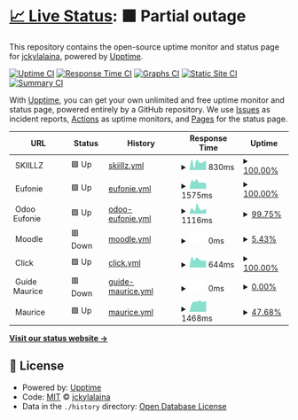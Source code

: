 # [📈 Live Status](https://jckylalaina.github.io/uptime): <!--live status--> **🟧 Partial outage**

This repository contains the open-source uptime monitor and status page for [jckylalaina](https://jckylalaina.github.io/uptime), powered by [Upptime](https://github.com/upptime/upptime).

[![Uptime CI](https://github.com/jckylalaina/uptime/workflows/Uptime%20CI/badge.svg)](https://github.com/jckylalaina/uptime/actions?query=workflow%3A%22Uptime+CI%22)
[![Response Time CI](https://github.com/jckylalaina/uptime/workflows/Response%20Time%20CI/badge.svg)](https://github.com/jckylalaina/uptime/actions?query=workflow%3A%22Response+Time+CI%22)
[![Graphs CI](https://github.com/jckylalaina/uptime/workflows/Graphs%20CI/badge.svg)](https://github.com/jckylalaina/uptime/actions?query=workflow%3A%22Graphs+CI%22)
[![Static Site CI](https://github.com/jckylalaina/uptime/workflows/Static%20Site%20CI/badge.svg)](https://github.com/jckylalaina/uptime/actions?query=workflow%3A%22Static+Site+CI%22)
[![Summary CI](https://github.com/jckylalaina/uptime/workflows/Summary%20CI/badge.svg)](https://github.com/jckylalaina/uptime/actions?query=workflow%3A%22Summary+CI%22)

With [Upptime](https://upptime.js.org), you can get your own unlimited and free uptime monitor and status page, powered entirely by a GitHub repository. We use [Issues](https://github.com/jckylalaina/uptime/issues) as incident reports, [Actions](https://github.com/jckylalaina/uptime/actions) as uptime monitors, and [Pages](https://jckylalaina.github.io/uptime) for the status page.

<!--start: status pages-->
<!-- This summary is generated by Upptime (https://github.com/upptime/upptime) -->
<!-- Do not edit this manually, your changes will be overwritten -->
<!-- prettier-ignore -->
| URL | Status | History | Response Time | Uptime |
| --- | ------ | ------- | ------------- | ------ |
| <img alt="" src="https://icons.duckduckgo.com/ip3/null.ico" height="13"> SKIILLZ | 🟩 Up | [skiillz.yml](https://github.com/jckylalaina/uptime/commits/HEAD/history/skiillz.yml) | <details><summary><img alt="Response time graph" src="./graphs/skiillz/response-time-week.png" height="20"> 830ms</summary><br><a href="https://jckylalaina.github.io/uptime/history/skiillz"><img alt="Response time 2947" src="https://img.shields.io/endpoint?url=https%3A%2F%2Fraw.githubusercontent.com%2Fjckylalaina%2Fuptime%2FHEAD%2Fapi%2Fskiillz%2Fresponse-time.json"></a><br><a href="https://jckylalaina.github.io/uptime/history/skiillz"><img alt="24-hour response time 954" src="https://img.shields.io/endpoint?url=https%3A%2F%2Fraw.githubusercontent.com%2Fjckylalaina%2Fuptime%2FHEAD%2Fapi%2Fskiillz%2Fresponse-time-day.json"></a><br><a href="https://jckylalaina.github.io/uptime/history/skiillz"><img alt="7-day response time 830" src="https://img.shields.io/endpoint?url=https%3A%2F%2Fraw.githubusercontent.com%2Fjckylalaina%2Fuptime%2FHEAD%2Fapi%2Fskiillz%2Fresponse-time-week.json"></a><br><a href="https://jckylalaina.github.io/uptime/history/skiillz"><img alt="30-day response time 3065" src="https://img.shields.io/endpoint?url=https%3A%2F%2Fraw.githubusercontent.com%2Fjckylalaina%2Fuptime%2FHEAD%2Fapi%2Fskiillz%2Fresponse-time-month.json"></a><br><a href="https://jckylalaina.github.io/uptime/history/skiillz"><img alt="1-year response time 2947" src="https://img.shields.io/endpoint?url=https%3A%2F%2Fraw.githubusercontent.com%2Fjckylalaina%2Fuptime%2FHEAD%2Fapi%2Fskiillz%2Fresponse-time-year.json"></a></details> | <details><summary><a href="https://jckylalaina.github.io/uptime/history/skiillz">100.00%</a></summary><a href="https://jckylalaina.github.io/uptime/history/skiillz"><img alt="All-time uptime 98.79%" src="https://img.shields.io/endpoint?url=https%3A%2F%2Fraw.githubusercontent.com%2Fjckylalaina%2Fuptime%2FHEAD%2Fapi%2Fskiillz%2Fuptime.json"></a><br><a href="https://jckylalaina.github.io/uptime/history/skiillz"><img alt="24-hour uptime 100.00%" src="https://img.shields.io/endpoint?url=https%3A%2F%2Fraw.githubusercontent.com%2Fjckylalaina%2Fuptime%2FHEAD%2Fapi%2Fskiillz%2Fuptime-day.json"></a><br><a href="https://jckylalaina.github.io/uptime/history/skiillz"><img alt="7-day uptime 100.00%" src="https://img.shields.io/endpoint?url=https%3A%2F%2Fraw.githubusercontent.com%2Fjckylalaina%2Fuptime%2FHEAD%2Fapi%2Fskiillz%2Fuptime-week.json"></a><br><a href="https://jckylalaina.github.io/uptime/history/skiillz"><img alt="30-day uptime 99.73%" src="https://img.shields.io/endpoint?url=https%3A%2F%2Fraw.githubusercontent.com%2Fjckylalaina%2Fuptime%2FHEAD%2Fapi%2Fskiillz%2Fuptime-month.json"></a><br><a href="https://jckylalaina.github.io/uptime/history/skiillz"><img alt="1-year uptime 98.79%" src="https://img.shields.io/endpoint?url=https%3A%2F%2Fraw.githubusercontent.com%2Fjckylalaina%2Fuptime%2FHEAD%2Fapi%2Fskiillz%2Fuptime-year.json"></a></details>
| <img alt="" src="https://icons.duckduckgo.com/ip3/null.ico" height="13"> Eufonie | 🟩 Up | [eufonie.yml](https://github.com/jckylalaina/uptime/commits/HEAD/history/eufonie.yml) | <details><summary><img alt="Response time graph" src="./graphs/eufonie/response-time-week.png" height="20"> 1575ms</summary><br><a href="https://jckylalaina.github.io/uptime/history/eufonie"><img alt="Response time 1586" src="https://img.shields.io/endpoint?url=https%3A%2F%2Fraw.githubusercontent.com%2Fjckylalaina%2Fuptime%2FHEAD%2Fapi%2Feufonie%2Fresponse-time.json"></a><br><a href="https://jckylalaina.github.io/uptime/history/eufonie"><img alt="24-hour response time 1198" src="https://img.shields.io/endpoint?url=https%3A%2F%2Fraw.githubusercontent.com%2Fjckylalaina%2Fuptime%2FHEAD%2Fapi%2Feufonie%2Fresponse-time-day.json"></a><br><a href="https://jckylalaina.github.io/uptime/history/eufonie"><img alt="7-day response time 1575" src="https://img.shields.io/endpoint?url=https%3A%2F%2Fraw.githubusercontent.com%2Fjckylalaina%2Fuptime%2FHEAD%2Fapi%2Feufonie%2Fresponse-time-week.json"></a><br><a href="https://jckylalaina.github.io/uptime/history/eufonie"><img alt="30-day response time 1587" src="https://img.shields.io/endpoint?url=https%3A%2F%2Fraw.githubusercontent.com%2Fjckylalaina%2Fuptime%2FHEAD%2Fapi%2Feufonie%2Fresponse-time-month.json"></a><br><a href="https://jckylalaina.github.io/uptime/history/eufonie"><img alt="1-year response time 1586" src="https://img.shields.io/endpoint?url=https%3A%2F%2Fraw.githubusercontent.com%2Fjckylalaina%2Fuptime%2FHEAD%2Fapi%2Feufonie%2Fresponse-time-year.json"></a></details> | <details><summary><a href="https://jckylalaina.github.io/uptime/history/eufonie">100.00%</a></summary><a href="https://jckylalaina.github.io/uptime/history/eufonie"><img alt="All-time uptime 99.97%" src="https://img.shields.io/endpoint?url=https%3A%2F%2Fraw.githubusercontent.com%2Fjckylalaina%2Fuptime%2FHEAD%2Fapi%2Feufonie%2Fuptime.json"></a><br><a href="https://jckylalaina.github.io/uptime/history/eufonie"><img alt="24-hour uptime 100.00%" src="https://img.shields.io/endpoint?url=https%3A%2F%2Fraw.githubusercontent.com%2Fjckylalaina%2Fuptime%2FHEAD%2Fapi%2Feufonie%2Fuptime-day.json"></a><br><a href="https://jckylalaina.github.io/uptime/history/eufonie"><img alt="7-day uptime 100.00%" src="https://img.shields.io/endpoint?url=https%3A%2F%2Fraw.githubusercontent.com%2Fjckylalaina%2Fuptime%2FHEAD%2Fapi%2Feufonie%2Fuptime-week.json"></a><br><a href="https://jckylalaina.github.io/uptime/history/eufonie"><img alt="30-day uptime 100.00%" src="https://img.shields.io/endpoint?url=https%3A%2F%2Fraw.githubusercontent.com%2Fjckylalaina%2Fuptime%2FHEAD%2Fapi%2Feufonie%2Fuptime-month.json"></a><br><a href="https://jckylalaina.github.io/uptime/history/eufonie"><img alt="1-year uptime 99.97%" src="https://img.shields.io/endpoint?url=https%3A%2F%2Fraw.githubusercontent.com%2Fjckylalaina%2Fuptime%2FHEAD%2Fapi%2Feufonie%2Fuptime-year.json"></a></details>
| <img alt="" src="https://icons.duckduckgo.com/ip3/null.ico" height="13"> Odoo Eufonie | 🟩 Up | [odoo-eufonie.yml](https://github.com/jckylalaina/uptime/commits/HEAD/history/odoo-eufonie.yml) | <details><summary><img alt="Response time graph" src="./graphs/odoo-eufonie/response-time-week.png" height="20"> 1116ms</summary><br><a href="https://jckylalaina.github.io/uptime/history/odoo-eufonie"><img alt="Response time 1146" src="https://img.shields.io/endpoint?url=https%3A%2F%2Fraw.githubusercontent.com%2Fjckylalaina%2Fuptime%2FHEAD%2Fapi%2Fodoo-eufonie%2Fresponse-time.json"></a><br><a href="https://jckylalaina.github.io/uptime/history/odoo-eufonie"><img alt="24-hour response time 1028" src="https://img.shields.io/endpoint?url=https%3A%2F%2Fraw.githubusercontent.com%2Fjckylalaina%2Fuptime%2FHEAD%2Fapi%2Fodoo-eufonie%2Fresponse-time-day.json"></a><br><a href="https://jckylalaina.github.io/uptime/history/odoo-eufonie"><img alt="7-day response time 1116" src="https://img.shields.io/endpoint?url=https%3A%2F%2Fraw.githubusercontent.com%2Fjckylalaina%2Fuptime%2FHEAD%2Fapi%2Fodoo-eufonie%2Fresponse-time-week.json"></a><br><a href="https://jckylalaina.github.io/uptime/history/odoo-eufonie"><img alt="30-day response time 1037" src="https://img.shields.io/endpoint?url=https%3A%2F%2Fraw.githubusercontent.com%2Fjckylalaina%2Fuptime%2FHEAD%2Fapi%2Fodoo-eufonie%2Fresponse-time-month.json"></a><br><a href="https://jckylalaina.github.io/uptime/history/odoo-eufonie"><img alt="1-year response time 1146" src="https://img.shields.io/endpoint?url=https%3A%2F%2Fraw.githubusercontent.com%2Fjckylalaina%2Fuptime%2FHEAD%2Fapi%2Fodoo-eufonie%2Fresponse-time-year.json"></a></details> | <details><summary><a href="https://jckylalaina.github.io/uptime/history/odoo-eufonie">99.75%</a></summary><a href="https://jckylalaina.github.io/uptime/history/odoo-eufonie"><img alt="All-time uptime 99.89%" src="https://img.shields.io/endpoint?url=https%3A%2F%2Fraw.githubusercontent.com%2Fjckylalaina%2Fuptime%2FHEAD%2Fapi%2Fodoo-eufonie%2Fuptime.json"></a><br><a href="https://jckylalaina.github.io/uptime/history/odoo-eufonie"><img alt="24-hour uptime 100.00%" src="https://img.shields.io/endpoint?url=https%3A%2F%2Fraw.githubusercontent.com%2Fjckylalaina%2Fuptime%2FHEAD%2Fapi%2Fodoo-eufonie%2Fuptime-day.json"></a><br><a href="https://jckylalaina.github.io/uptime/history/odoo-eufonie"><img alt="7-day uptime 99.75%" src="https://img.shields.io/endpoint?url=https%3A%2F%2Fraw.githubusercontent.com%2Fjckylalaina%2Fuptime%2FHEAD%2Fapi%2Fodoo-eufonie%2Fuptime-week.json"></a><br><a href="https://jckylalaina.github.io/uptime/history/odoo-eufonie"><img alt="30-day uptime 99.90%" src="https://img.shields.io/endpoint?url=https%3A%2F%2Fraw.githubusercontent.com%2Fjckylalaina%2Fuptime%2FHEAD%2Fapi%2Fodoo-eufonie%2Fuptime-month.json"></a><br><a href="https://jckylalaina.github.io/uptime/history/odoo-eufonie"><img alt="1-year uptime 99.89%" src="https://img.shields.io/endpoint?url=https%3A%2F%2Fraw.githubusercontent.com%2Fjckylalaina%2Fuptime%2FHEAD%2Fapi%2Fodoo-eufonie%2Fuptime-year.json"></a></details>
| <img alt="" src="https://icons.duckduckgo.com/ip3/null.ico" height="13"> Moodle | 🟥 Down | [moodle.yml](https://github.com/jckylalaina/uptime/commits/HEAD/history/moodle.yml) | <details><summary><img alt="Response time graph" src="./graphs/moodle/response-time-week.png" height="20"> 0ms</summary><br><a href="https://jckylalaina.github.io/uptime/history/moodle"><img alt="Response time 13736" src="https://img.shields.io/endpoint?url=https%3A%2F%2Fraw.githubusercontent.com%2Fjckylalaina%2Fuptime%2FHEAD%2Fapi%2Fmoodle%2Fresponse-time.json"></a><br><a href="https://jckylalaina.github.io/uptime/history/moodle"><img alt="24-hour response time 0" src="https://img.shields.io/endpoint?url=https%3A%2F%2Fraw.githubusercontent.com%2Fjckylalaina%2Fuptime%2FHEAD%2Fapi%2Fmoodle%2Fresponse-time-day.json"></a><br><a href="https://jckylalaina.github.io/uptime/history/moodle"><img alt="7-day response time 0" src="https://img.shields.io/endpoint?url=https%3A%2F%2Fraw.githubusercontent.com%2Fjckylalaina%2Fuptime%2FHEAD%2Fapi%2Fmoodle%2Fresponse-time-week.json"></a><br><a href="https://jckylalaina.github.io/uptime/history/moodle"><img alt="30-day response time 13736" src="https://img.shields.io/endpoint?url=https%3A%2F%2Fraw.githubusercontent.com%2Fjckylalaina%2Fuptime%2FHEAD%2Fapi%2Fmoodle%2Fresponse-time-month.json"></a><br><a href="https://jckylalaina.github.io/uptime/history/moodle"><img alt="1-year response time 13736" src="https://img.shields.io/endpoint?url=https%3A%2F%2Fraw.githubusercontent.com%2Fjckylalaina%2Fuptime%2FHEAD%2Fapi%2Fmoodle%2Fresponse-time-year.json"></a></details> | <details><summary><a href="https://jckylalaina.github.io/uptime/history/moodle">5.43%</a></summary><a href="https://jckylalaina.github.io/uptime/history/moodle"><img alt="All-time uptime 22.15%" src="https://img.shields.io/endpoint?url=https%3A%2F%2Fraw.githubusercontent.com%2Fjckylalaina%2Fuptime%2FHEAD%2Fapi%2Fmoodle%2Fuptime.json"></a><br><a href="https://jckylalaina.github.io/uptime/history/moodle"><img alt="24-hour uptime 0.00%" src="https://img.shields.io/endpoint?url=https%3A%2F%2Fraw.githubusercontent.com%2Fjckylalaina%2Fuptime%2FHEAD%2Fapi%2Fmoodle%2Fuptime-day.json"></a><br><a href="https://jckylalaina.github.io/uptime/history/moodle"><img alt="7-day uptime 5.43%" src="https://img.shields.io/endpoint?url=https%3A%2F%2Fraw.githubusercontent.com%2Fjckylalaina%2Fuptime%2FHEAD%2Fapi%2Fmoodle%2Fuptime-week.json"></a><br><a href="https://jckylalaina.github.io/uptime/history/moodle"><img alt="30-day uptime 43.66%" src="https://img.shields.io/endpoint?url=https%3A%2F%2Fraw.githubusercontent.com%2Fjckylalaina%2Fuptime%2FHEAD%2Fapi%2Fmoodle%2Fuptime-month.json"></a><br><a href="https://jckylalaina.github.io/uptime/history/moodle"><img alt="1-year uptime 22.15%" src="https://img.shields.io/endpoint?url=https%3A%2F%2Fraw.githubusercontent.com%2Fjckylalaina%2Fuptime%2FHEAD%2Fapi%2Fmoodle%2Fuptime-year.json"></a></details>
| <img alt="" src="https://icons.duckduckgo.com/ip3/null.ico" height="13"> Click | 🟩 Up | [click.yml](https://github.com/jckylalaina/uptime/commits/HEAD/history/click.yml) | <details><summary><img alt="Response time graph" src="./graphs/click/response-time-week.png" height="20"> 644ms</summary><br><a href="https://jckylalaina.github.io/uptime/history/click"><img alt="Response time 651" src="https://img.shields.io/endpoint?url=https%3A%2F%2Fraw.githubusercontent.com%2Fjckylalaina%2Fuptime%2FHEAD%2Fapi%2Fclick%2Fresponse-time.json"></a><br><a href="https://jckylalaina.github.io/uptime/history/click"><img alt="24-hour response time 546" src="https://img.shields.io/endpoint?url=https%3A%2F%2Fraw.githubusercontent.com%2Fjckylalaina%2Fuptime%2FHEAD%2Fapi%2Fclick%2Fresponse-time-day.json"></a><br><a href="https://jckylalaina.github.io/uptime/history/click"><img alt="7-day response time 644" src="https://img.shields.io/endpoint?url=https%3A%2F%2Fraw.githubusercontent.com%2Fjckylalaina%2Fuptime%2FHEAD%2Fapi%2Fclick%2Fresponse-time-week.json"></a><br><a href="https://jckylalaina.github.io/uptime/history/click"><img alt="30-day response time 660" src="https://img.shields.io/endpoint?url=https%3A%2F%2Fraw.githubusercontent.com%2Fjckylalaina%2Fuptime%2FHEAD%2Fapi%2Fclick%2Fresponse-time-month.json"></a><br><a href="https://jckylalaina.github.io/uptime/history/click"><img alt="1-year response time 651" src="https://img.shields.io/endpoint?url=https%3A%2F%2Fraw.githubusercontent.com%2Fjckylalaina%2Fuptime%2FHEAD%2Fapi%2Fclick%2Fresponse-time-year.json"></a></details> | <details><summary><a href="https://jckylalaina.github.io/uptime/history/click">100.00%</a></summary><a href="https://jckylalaina.github.io/uptime/history/click"><img alt="All-time uptime 99.98%" src="https://img.shields.io/endpoint?url=https%3A%2F%2Fraw.githubusercontent.com%2Fjckylalaina%2Fuptime%2FHEAD%2Fapi%2Fclick%2Fuptime.json"></a><br><a href="https://jckylalaina.github.io/uptime/history/click"><img alt="24-hour uptime 100.00%" src="https://img.shields.io/endpoint?url=https%3A%2F%2Fraw.githubusercontent.com%2Fjckylalaina%2Fuptime%2FHEAD%2Fapi%2Fclick%2Fuptime-day.json"></a><br><a href="https://jckylalaina.github.io/uptime/history/click"><img alt="7-day uptime 100.00%" src="https://img.shields.io/endpoint?url=https%3A%2F%2Fraw.githubusercontent.com%2Fjckylalaina%2Fuptime%2FHEAD%2Fapi%2Fclick%2Fuptime-week.json"></a><br><a href="https://jckylalaina.github.io/uptime/history/click"><img alt="30-day uptime 100.00%" src="https://img.shields.io/endpoint?url=https%3A%2F%2Fraw.githubusercontent.com%2Fjckylalaina%2Fuptime%2FHEAD%2Fapi%2Fclick%2Fuptime-month.json"></a><br><a href="https://jckylalaina.github.io/uptime/history/click"><img alt="1-year uptime 99.98%" src="https://img.shields.io/endpoint?url=https%3A%2F%2Fraw.githubusercontent.com%2Fjckylalaina%2Fuptime%2FHEAD%2Fapi%2Fclick%2Fuptime-year.json"></a></details>
| <img alt="" src="https://icons.duckduckgo.com/ip3/null.ico" height="13"> Guide Maurice | 🟥 Down | [guide-maurice.yml](https://github.com/jckylalaina/uptime/commits/HEAD/history/guide-maurice.yml) | <details><summary><img alt="Response time graph" src="./graphs/guide-maurice/response-time-week.png" height="20"> 0ms</summary><br><a href="https://jckylalaina.github.io/uptime/history/guide-maurice"><img alt="Response time 3456" src="https://img.shields.io/endpoint?url=https%3A%2F%2Fraw.githubusercontent.com%2Fjckylalaina%2Fuptime%2FHEAD%2Fapi%2Fguide-maurice%2Fresponse-time.json"></a><br><a href="https://jckylalaina.github.io/uptime/history/guide-maurice"><img alt="24-hour response time 0" src="https://img.shields.io/endpoint?url=https%3A%2F%2Fraw.githubusercontent.com%2Fjckylalaina%2Fuptime%2FHEAD%2Fapi%2Fguide-maurice%2Fresponse-time-day.json"></a><br><a href="https://jckylalaina.github.io/uptime/history/guide-maurice"><img alt="7-day response time 0" src="https://img.shields.io/endpoint?url=https%3A%2F%2Fraw.githubusercontent.com%2Fjckylalaina%2Fuptime%2FHEAD%2Fapi%2Fguide-maurice%2Fresponse-time-week.json"></a><br><a href="https://jckylalaina.github.io/uptime/history/guide-maurice"><img alt="30-day response time 0" src="https://img.shields.io/endpoint?url=https%3A%2F%2Fraw.githubusercontent.com%2Fjckylalaina%2Fuptime%2FHEAD%2Fapi%2Fguide-maurice%2Fresponse-time-month.json"></a><br><a href="https://jckylalaina.github.io/uptime/history/guide-maurice"><img alt="1-year response time 3456" src="https://img.shields.io/endpoint?url=https%3A%2F%2Fraw.githubusercontent.com%2Fjckylalaina%2Fuptime%2FHEAD%2Fapi%2Fguide-maurice%2Fresponse-time-year.json"></a></details> | <details><summary><a href="https://jckylalaina.github.io/uptime/history/guide-maurice">0.00%</a></summary><a href="https://jckylalaina.github.io/uptime/history/guide-maurice"><img alt="All-time uptime 46.57%" src="https://img.shields.io/endpoint?url=https%3A%2F%2Fraw.githubusercontent.com%2Fjckylalaina%2Fuptime%2FHEAD%2Fapi%2Fguide-maurice%2Fuptime.json"></a><br><a href="https://jckylalaina.github.io/uptime/history/guide-maurice"><img alt="24-hour uptime 0.00%" src="https://img.shields.io/endpoint?url=https%3A%2F%2Fraw.githubusercontent.com%2Fjckylalaina%2Fuptime%2FHEAD%2Fapi%2Fguide-maurice%2Fuptime-day.json"></a><br><a href="https://jckylalaina.github.io/uptime/history/guide-maurice"><img alt="7-day uptime 0.00%" src="https://img.shields.io/endpoint?url=https%3A%2F%2Fraw.githubusercontent.com%2Fjckylalaina%2Fuptime%2FHEAD%2Fapi%2Fguide-maurice%2Fuptime-week.json"></a><br><a href="https://jckylalaina.github.io/uptime/history/guide-maurice"><img alt="30-day uptime 0.00%" src="https://img.shields.io/endpoint?url=https%3A%2F%2Fraw.githubusercontent.com%2Fjckylalaina%2Fuptime%2FHEAD%2Fapi%2Fguide-maurice%2Fuptime-month.json"></a><br><a href="https://jckylalaina.github.io/uptime/history/guide-maurice"><img alt="1-year uptime 46.57%" src="https://img.shields.io/endpoint?url=https%3A%2F%2Fraw.githubusercontent.com%2Fjckylalaina%2Fuptime%2FHEAD%2Fapi%2Fguide-maurice%2Fuptime-year.json"></a></details>
| <img alt="" src="https://icons.duckduckgo.com/ip3/null.ico" height="13"> Maurice | 🟩 Up | [maurice.yml](https://github.com/jckylalaina/uptime/commits/HEAD/history/maurice.yml) | <details><summary><img alt="Response time graph" src="./graphs/maurice/response-time-week.png" height="20"> 1468ms</summary><br><a href="https://jckylalaina.github.io/uptime/history/maurice"><img alt="Response time 1426" src="https://img.shields.io/endpoint?url=https%3A%2F%2Fraw.githubusercontent.com%2Fjckylalaina%2Fuptime%2FHEAD%2Fapi%2Fmaurice%2Fresponse-time.json"></a><br><a href="https://jckylalaina.github.io/uptime/history/maurice"><img alt="24-hour response time 1560" src="https://img.shields.io/endpoint?url=https%3A%2F%2Fraw.githubusercontent.com%2Fjckylalaina%2Fuptime%2FHEAD%2Fapi%2Fmaurice%2Fresponse-time-day.json"></a><br><a href="https://jckylalaina.github.io/uptime/history/maurice"><img alt="7-day response time 1468" src="https://img.shields.io/endpoint?url=https%3A%2F%2Fraw.githubusercontent.com%2Fjckylalaina%2Fuptime%2FHEAD%2Fapi%2Fmaurice%2Fresponse-time-week.json"></a><br><a href="https://jckylalaina.github.io/uptime/history/maurice"><img alt="30-day response time 1440" src="https://img.shields.io/endpoint?url=https%3A%2F%2Fraw.githubusercontent.com%2Fjckylalaina%2Fuptime%2FHEAD%2Fapi%2Fmaurice%2Fresponse-time-month.json"></a><br><a href="https://jckylalaina.github.io/uptime/history/maurice"><img alt="1-year response time 1426" src="https://img.shields.io/endpoint?url=https%3A%2F%2Fraw.githubusercontent.com%2Fjckylalaina%2Fuptime%2FHEAD%2Fapi%2Fmaurice%2Fresponse-time-year.json"></a></details> | <details><summary><a href="https://jckylalaina.github.io/uptime/history/maurice">47.68%</a></summary><a href="https://jckylalaina.github.io/uptime/history/maurice"><img alt="All-time uptime 75.76%" src="https://img.shields.io/endpoint?url=https%3A%2F%2Fraw.githubusercontent.com%2Fjckylalaina%2Fuptime%2FHEAD%2Fapi%2Fmaurice%2Fuptime.json"></a><br><a href="https://jckylalaina.github.io/uptime/history/maurice"><img alt="24-hour uptime 100.00%" src="https://img.shields.io/endpoint?url=https%3A%2F%2Fraw.githubusercontent.com%2Fjckylalaina%2Fuptime%2FHEAD%2Fapi%2Fmaurice%2Fuptime-day.json"></a><br><a href="https://jckylalaina.github.io/uptime/history/maurice"><img alt="7-day uptime 47.68%" src="https://img.shields.io/endpoint?url=https%3A%2F%2Fraw.githubusercontent.com%2Fjckylalaina%2Fuptime%2FHEAD%2Fapi%2Fmaurice%2Fuptime-week.json"></a><br><a href="https://jckylalaina.github.io/uptime/history/maurice"><img alt="30-day uptime 50.87%" src="https://img.shields.io/endpoint?url=https%3A%2F%2Fraw.githubusercontent.com%2Fjckylalaina%2Fuptime%2FHEAD%2Fapi%2Fmaurice%2Fuptime-month.json"></a><br><a href="https://jckylalaina.github.io/uptime/history/maurice"><img alt="1-year uptime 75.76%" src="https://img.shields.io/endpoint?url=https%3A%2F%2Fraw.githubusercontent.com%2Fjckylalaina%2Fuptime%2FHEAD%2Fapi%2Fmaurice%2Fuptime-year.json"></a></details>

<!--end: status pages-->

[**Visit our status website →**](https://jckylalaina.github.io/uptime)

## 📄 License

- Powered by: [Upptime](https://github.com/upptime/upptime)
- Code: [MIT](./LICENSE) © [jckylalaina](https://jckylalaina.github.io/uptime)
- Data in the `./history` directory: [Open Database License](https://opendatacommons.org/licenses/odbl/1-0/)
